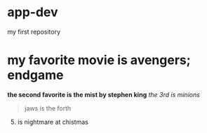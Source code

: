 # app-dev
my first repository
# my favorite movie is avengers; endgame
**the second favorite is the mist by stephen king**
*the 3rd is minions*
>jaws is the forth
5. is nightmare at chistmas
